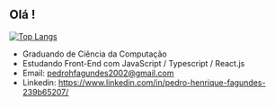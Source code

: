 ## Olá ! 

[![Top Langs](https://github-readme-stats.vercel.app/api/top-langs/?username=Pedrohfzip&layout=compact)](https://github.com/anuraghazra/github-readme-stats) 


- Graduando de Ciência da Computação
- Estudando Front-End com JavaScript / Typescript / React.js
- Email: pedrohfagundes2002@gmail.com
- Linkedin: https://www.linkedin.com/in/pedro-henrique-fagundes-239b65207/

